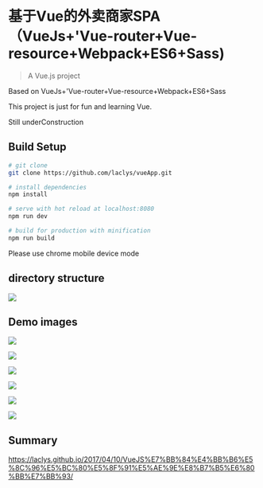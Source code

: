 # 基于Vue的外卖商家SPA（VueJs+'Vue-router+Vue-resource+Webpack+ES6+Sass)

> A Vue.js project

Based on VueJs+'Vue-router+Vue-resource+Webpack+ES6+Sass

This project is just for fun and learning Vue.

Still underConstruction


## Build Setup

``` bash
# git clone
git clone https://github.com/laclys/vueApp.git

# install dependencies
npm install

# serve with hot reload at localhost:8080
npm run dev

# build for production with minification
npm run build
```

Please use chrome mobile device mode

## directory structure

![](./demoPic/demo.jpg)

## Demo images

![](./demoPic/demo1.jpg)

![](./demoPic/demo2.jpg)

![](./demoPic/demo3.jpg)

![](./demoPic/demo4.jpg)

![](./demoPic/demo5.jpg)

![](./demoPic/demo6.jpg)

## Summary

https://laclys.github.io/2017/04/10/VueJS%E7%BB%84%E4%BB%B6%E5%8C%96%E5%BC%80%E5%8F%91%E5%AE%9E%E8%B7%B5%E6%80%BB%E7%BB%93/

